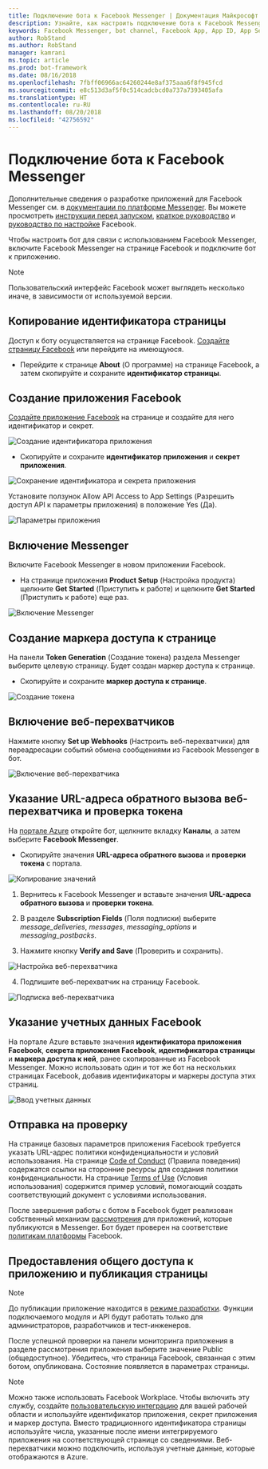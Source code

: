 ```yaml
---
title: Подключение бота к Facebook Messenger | Документация Майкрософт
description: Узнайте, как настроить подключение бота к Facebook Messenger.
keywords: Facebook Messenger, bot channel, Facebook App, App ID, App Secret, Facebook bot, credentials
author: RobStand
ms.author: RobStand
manager: kamrani
ms.topic: article
ms.prod: bot-framework
ms.date: 08/16/2018
ms.openlocfilehash: 7fbff06966ac64260244e8af375aaa6f8f945fcd
ms.sourcegitcommit: e8c513d3af5f0c514cadcbcd0a737a7393405afa
ms.translationtype: HT
ms.contentlocale: ru-RU
ms.lasthandoff: 08/20/2018
ms.locfileid: "42756592"
---
```

# <a name="connect-a-bot-to-facebook-messenger"></a>Подключение бота к Facebook Messenger

Дополнительные сведения о разработке приложений для Facebook Messenger см. в [документации по платформе Messenger](https://developers.facebook.com/docs/messenger-platform). Вы можете просмотреть [инструкции перед запуском](https://developers.facebook.com/docs/messenger-platform/product-overview/launch#app_public), [краткое руководство](https://developers.facebook.com/docs/messenger-platform/guides/quick-start) и [руководство по настройке](https://developers.facebook.com/docs/messenger-platform/guides/setup) Facebook.

Чтобы настроить бот для связи с использованием Facebook Messenger, включите Facebook Messenger на странице Facebook и подключите бот к приложению.

> [!NOTE]
> Пользовательский интерфейс Facebook может выглядеть несколько иначе, в зависимости от используемой версии.

## <a name="copy-the-page-id"></a>Копирование идентификатора страницы

Доступ к боту осуществляется на странице Facebook. [Создайте страницу Facebook](https://www.facebook.com/bookmarks/pages) или перейдите на имеющуюся.

* Перейдите к странице **About** (О программе) на странице Facebook, а затем скопируйте и сохраните **идентификатор страницы**.

## <a name="create-a-facebook-app"></a>Создание приложения Facebook

[Создайте приложение Facebook](https://developers.facebook.com/quickstarts/?platform=web) на странице и создайте для него идентификатор и секрет.

![Создание идентификатора приложения](~/media/channels/FB-CreateAppId.png)

* Скопируйте и сохраните **идентификатор приложения** и **секрет приложения**.

![Сохранение идентификатора и секрета приложения](~/media/channels/FB-get-appid.png)

Установите ползунок Allow API Access to App Settings (Разрешить доступ API к параметры приложения) в положение Yes (Да).

![Параметры приложения](~/media/bot-service-channel-connect-facebook/api_settings.png)

## <a name="enable-messenger"></a>Включение Messenger


Включите Facebook Messenger в новом приложении Facebook.

* На странице приложения **Product Setup** (Настройка продукта) щелкните **Get Started** (Приступить к работе) и щелкните **Get Started** (Приступить к работе) еще раз.


![Включение Messenger](~/media/channels/FB-AddMessaging1.png)

## <a name="generate-a-page-access-token"></a>Создание маркера доступа к странице

На панели **Token Generation** (Создание токена) раздела Messenger выберите целевую страницу. Будет создан маркер доступа к странице.

* Скопируйте и сохраните **маркер доступа к странице**.

![Создание токена](~/media/channels/FB-generateToken.png)

## <a name="enable-webhooks"></a>Включение веб-перехватчиков

Нажмите кнопку **Set up Webhooks** (Настроить веб-перехватчики) для переадресации событий обмена сообщениями из Facebook Messenger в бот.

![Включение веб-перехватчика](~/media/channels/FB-webhook.png)

## <a name="provide-webhook-callback-url-and-verify-token"></a>Указание URL-адреса обратного вызова веб-перехватчика и проверка токена

На [портале Azure](https://portal.azure.com/) откройте бот, щелкните вкладку **Каналы**, а затем выберите **Facebook Messenger**.

* Скопируйте значения **URL-адреса обратного вызова** и **проверки токена** с портала.

![Копирование значений](~/media/channels/fb-callbackVerify.png)

1. Вернитесь к Facebook Messenger и вставьте значения **URL-адреса обратного вызова** и **проверки токена**.

2. В разделе **Subscription Fields** (Поля подписки) выберите *message\_deliveries*, *messages*, *messaging\_options* и *messaging\_postbacks*.

3. Нажмите кнопку **Verify and Save** (Проверить и сохранить).

![Настройка веб-перехватчика](~/media/channels/FB-webhookConfig.png)

4. Подпишите веб-перехватчик на страницу Facebook.

![Подписка веб-перехватчика](~/media/bot-service-channel-connect-facebook/subscribe-webhook.png)


## <a name="provide-facebook-credentials"></a>Указание учетных данных Facebook

На портале Azure вставьте значения **идентификатора приложения Facebook**, **секрета приложения Facebook**, **идентификатора страницы** и **маркера доступа к ней**, ранее скопированные из Facebook Messenger. Можно использовать один и тот же бот на нескольких страницах Facebook, добавив идентификаторы и маркеры доступа этих страниц.

![Ввод учетных данных](~/media/channels/fb-credentials2.png)

## <a name="submit-for-review"></a>Отправка на проверку

На странице базовых параметров приложения Facebook требуется указать URL-адрес политики конфиденциальности и условий использования. На странице [Code of Conduct](https://aka.ms/bf-conduct) (Правила поведения) содержатся ссылки на сторонние ресурсы для создания политики конфиденциальности. На странице [Terms of Use](https://aka.ms/bf-terms) (Условия использования) содержится пример условий, помогающий создать соответствующий документ с условиями использования.

После завершения работы с ботом в Facebook будет реализован собственный механизм [рассмотрения](https://developers.facebook.com/docs/messenger-platform/app-review) для приложений, которые публикуются в Messenger. Бот будет проверен на соответствие [политикам платформы](https://developers.facebook.com/docs/messenger-platform/policy-overview) Facebook.

## <a name="make-the-app-public-and-publish-the-page"></a>Предоставления общего доступа к приложению и публикация страницы

> [!NOTE]
> До публикации приложение находится в [режиме разработки](https://developers.facebook.com/docs/apps/managing-development-cycle). Функции подключаемого модуля и API будут работать только для администраторов, разработчиков и тест-инженеров.

После успешной проверки на панели мониторинга приложения в разделе рассмотрения приложения выберите значение Public (общедоступное).
Убедитесь, что страница Facebook, связанная с этим ботом, опубликована. Состояние появляется в параметрах страницы.

> [!NOTE]
> Можно также использовать Facebook Workplace. Чтобы включить эту службу, создайте [пользовательскую интеграцию](https://developers.facebook.com/docs/workplace/custom-integrations-new) для вашей рабочей области и используйте идентификатор приложения, секрет приложения и маркер доступа. Вместо традиционного идентификатора страницы используйте числа, указанные после имени интегрируемого приложения на соответствующей странице со сведениями. Веб-перехватчики можно подключить, используя учетные данные, которые отображаются в Azure.
